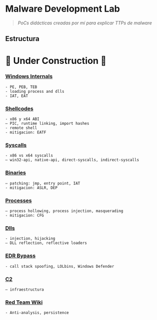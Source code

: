 # Malware Development Lab

> *PoCs didácticas creadas por mí para explicar TTPs de malware*

## Estructura

# 🚧 Under Construction 🚧

### [Windows Internals](./101_Windows/)     
    - PE, PEB, TEB
    - loading process and dlls
    - IAT, EAT

### [Shellcodes](./shellcodes/)       
    - x86 y x64 ABI
    – PIC, runtime linking, import hashes
    - remote shell
    - mitigacion: EATF

### [Syscalls](./syscalls/)           
    - x86 vs x64 syscalls
    – win32-api, native-api, direct-syscalls, indirect-syscalls

### [Binaries](./binaries/)           
    – patching: jmp, entry point, IAT
    - mitigacion: ASLR, DEP

### [Processes](./processes/)         
    – process hollowing, process injection, masquerading
    - mitigacion: CFG

### [Dlls](./dlls/)                  
    - injection, hijacking   
    – DLL reflection, reflective loaders

### [EDR Bypass](./EDR-bypass/)
    - call stack spoofing, LOLbins, Windows Defender

### [C2](./C2/)                       
    – infraestructura

### [Red Team Wiki](./wiki_red_team/)
    - Anti-analysis, persistence